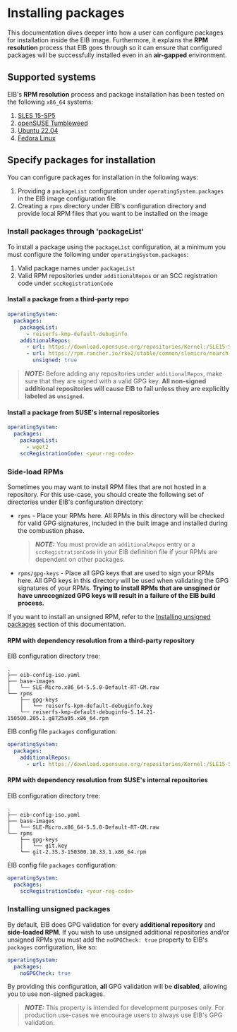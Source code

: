 # Installing packages
This documentation dives deeper into how a user can configure packages for installation inside the EIB image. Furthermore, it explains the **RPM resolution** process that EIB goes through so it can ensure that configured packages will be successfully installed even in an **air-gapped** environment.

## Supported systems
EIB's **RPM resolution** process and package installation has been tested on the following `x86_64` systems: 
1. [SLES 15-SP5](https://www.suse.com/download/sles/)
1. [openSUSE Tumbleweed](https://get.opensuse.org/tumbleweed/)
1. [Ubuntu 22.04](https://releases.ubuntu.com/jammy/)
1. [Fedora Linux](https://fedoraproject.org/server/download)

## Specify packages for installation
You can configure packages for installation in the following ways:
1. Providing a `packageList` configuration under `operatingSystem.packages` in the EIB image configuration file
1. Creating a `rpms` directory under EIB's configuration directory and provide local RPM files that you want to be installed on the image

### Install packages through 'packageList'
To install a package using the `packageList` configuration, at a minimum you must configure the following under `operatingSystem.packages`:
1. Valid package names under `packageList`
1. Valid RPM repositories under `additionalRepos` or an SCC registration code under `sccRegistrationCode`

#### Install a package from a third-party repo
```yaml
operatingSystem:
  packages:
    packageList:
      - reiserfs-kmp-default-debuginfo
    additionalRepos:
      - url: https://download.opensuse.org/repositories/Kernel:/SLE15-SP5/pool
      - url: https://rpm.rancher.io/rke2/stable/common/slemicro/noarch
        unsigned: true
```
> **_NOTE:_** Before adding any repositories under `additionalRepos`, make sure that they are signed with a valid GPG key.
> **All non-signed additional repositories will cause EIB to fail unless they are explicitly labeled as `unsigned`.**

#### Install a package from SUSE's internal repositories
```yaml
operatingSystem:
  packages:
    packageList:
      - wget2
    sccRegistrationCode: <your-reg-code>
```

### Side-load RPMs
Sometimes you may want to install RPM files that are not hosted in a repository. For this use-case, you should create the following set of directories under EIB's configuration directory:

* `rpms` - Place your RPMs here. All RPMs in this directory will be checked for valid GPG signatures, included in the built image and installed during the combustion phase. 
  > **_NOTE:_** You must provide an `additionalRepos` entry or a `sccRegistrationCode` in your EIB definition file if your RPMs are dependent on other packages.
* `rpms/gpg-keys` - Place all GPG keys that are used to sign your RPMs here. All GPG keys in this directory will be used when validating the GPG signatures of your RPMs. **Trying to install RPMs that are unsgined or have unrecognized GPG keys will result in a failure of the EIB build process.**

If you want to install an unsigned RPM, refer to the [Installing unsigned packages](#installing-unsigned-packages) section of this documentation.

#### RPM with dependency resolution from a third-party repository  
EIB configuration directory tree:
```shell
.
├── eib-config-iso.yaml
├── base-images
│   └── SLE-Micro.x86_64-5.5.0-Default-RT-GM.raw
└── rpms
    ├── gpg-keys
    │   └── reiserfs-kpm-default-debuginfo.key
    └── reiserfs-kmp-default-debuginfo-5.14.21-150500.205.1.g8725a95.x86_64.rpm
```

EIB config file `packages` configuration:
```yaml
operatingSystem:
  packages:
    additionalRepos:
      - url: https://download.opensuse.org/repositories/Kernel:/SLE15-SP5/pool
```

#### RPM with dependency resolution from SUSE's internal repositories
EIB configuration directory tree:
```shell
.
├── eib-config-iso.yaml
├── base-images
│   └── SLE-Micro.x86_64-5.5.0-Default-RT-GM.raw
└── rpms
    ├── gpg-keys
    │   └── git.key
    └── git-2.35.3-150300.10.33.1.x86_64.rpm
```

EIB config file `packages` configuration:
```yaml
operatingSystem:
  packages:
    sccRegistrationCode: <your-reg-code>
```

### Installing unsigned packages
By default, EIB does GPG validation for every **additional repository** and **side-loaded RPM**.
If you wish to use unsigned additional repositories and/or unsigned RPMs you must add the `noGPGCheck: true` property to EIB's `packages` configuration, like so:
```yaml
operatingSystem:
  packages:
    noGPGCheck: true
```
By providing this configuration, **all** GPG validation will be **disabled**, allowing you to use non-signed packages.

> **_NOTE:_** This property is intended for development purposes only. For production use-cases we encourage users to always use EIB's GPG validation.